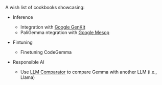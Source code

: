 A wish list of cookbooks showcasing:

* Inference
  * Integration with [Google GenKit](https://firebase.google.com/products/genkit)
  * PaliGemma ntegration with [Google Mesop](https://github.com/google/mesop)

* Fintuning
  * Finetuning CodeGemma

* Responsible AI
  * Use [LLM Comparator](https://github.com/pair-code/llm-comparator) to compare Gemma with another LLM (i.e., Llama)

